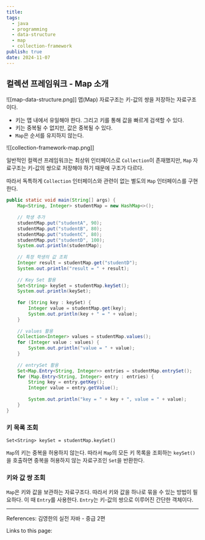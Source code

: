 ```yaml
---
title: 
tags:
  - java
  - programming
  - data-structure
  - map
  - collection-framework
publish: true
date: 2024-11-07
---
```

## 컬렉션 프레임워크 - Map 소개 


![[map-data-structure.png]]
맵(Map) 자료구조는 키-값의 쌍을 저장하는 자료구조이다.

- 키는 맵 내에서 유일해야 한다. 그리고 키를 통해 값을 빠르게 검색할 수 있다.
- 키는 중복될 수 없지만, 값은 중복될 수 있다.
- `Map`은 순서를 유지하지 않는다.

![[collection-framework-map.png]]

일반적인 컬렉션 프레임워크는 최상위 인터페이스로 `Collection`이 존재했지만, `Map` 자료구조는 키-값의 쌍으로 저장해야 하기 때문에 구조가 다르다.

따라서 독특하게 `Collection` 인터페이스와 관련이 없는 별도의 `Map` 인터페이스를 구현한다.

```java
public static void main(String[] args) {  
    Map<String, Integer> studentMap = new HashMap<>();  
  
    // 학생 추가  
    studentMap.put("studentA", 90);  
    studentMap.put("studentB", 80);  
    studentMap.put("studentC", 80);  
    studentMap.put("studentD", 100);  
    System.out.println(studentMap);  
  
    // 특정 학생의 값 조회  
    Integer result = studentMap.get("studentD");  
    System.out.println("result = " + result);  
  
    // Key Set 활용  
    Set<String> keySet = studentMap.keySet();  
    System.out.println(keySet);  
  
    for (String key : keySet) {  
        Integer value = studentMap.get(key);  
        System.out.println(key + " = " + value);  
    }  
  
    // values 활용  
    Collection<Integer> values = studentMap.values();  
    for (Integer value : values) {  
        System.out.println("value = " + value);  
    }  
  
    // entrySet 활용  
    Set<Map.Entry<String, Integer>> entries = studentMap.entrySet();  
    for (Map.Entry<String, Integer> entry : entries) {  
        String key = entry.getKey();  
        Integer value = entry.getValue();  
  
        System.out.println("key = " + key + ", value = " + value);  
    }  
}
```

### 키 목록 조회
`Set<String> keySet = studentMap.keySet()`

`Map`의 키는 중복을 허용하지 않는다. 따라서 `Map`의 모든 키 목록을 조회하는 `keySet()`을 호출하면 중복을 허용하지 않는 자료구조인 `Set`을 반환한다.

### 키와 값 쌍 조회
`Map`은 키와 값을 보관하는 자료구조다. 따라서 키와 값을 하나로 묶을 수 있는 방법이 필요하다. 이 때 `Entry`를 사용한다. `Entry`는 키-값의 쌍으로 이루어진 간단한 객체이다.

---
References: 김영한의 실전 자바 - 중급 2편

Links to this page: 